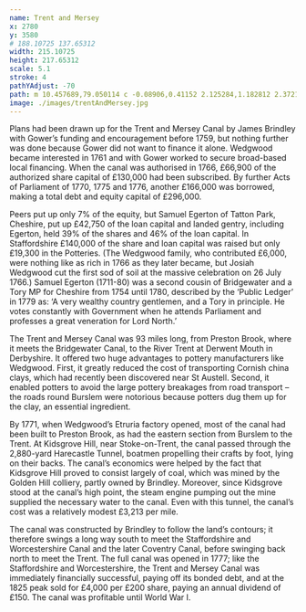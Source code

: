 ```yaml
---
name: Trent and Mersey
x: 2780
y: 3580
# 188.10725 137.65312
width: 215.10725
height: 217.65312
scale: 5.1
stroke: 4
pathYAdjust: -70
path: m 10.457689,79.050114 c -0.08906,0.41152 2.125284,1.182812 2.372167,1.301637 1.284011,0.61799 2.2163,1.83506 3.397953,2.603275 0.787381,0.511892 2.160137,0.749911 3.077387,0.942543 1.988199,0.417545 3.977091,1.840442 5.898328,2.064698 3.511115,0.409837 4.317086,-2.016985 8.014048,-0.134676 0.397097,0.202181 1.204211,0.474226 1.474592,0.852802 0.386085,0.540584 -0.455613,1.896806 -0.06412,2.513502 0.259924,0.409443 2.201109,4.289055 1.602828,4.847487 -0.416089,0.388379 -1.250635,0.292039 -1.666949,0.583512 -0.548527,0.384043 -0.586576,3.446 -0.192326,3.860012 1.137203,1.194197 2.300949,2.183284 3.462073,3.321434 1.506178,1.47637 2.164815,3.54154 3.462073,5.20655 0.606483,0.77841 1.443122,1.38271 1.987481,2.19931 0.155877,0.23383 1.12467,0.77818 1.154025,0.94257 0.379159,2.12345 0.01786,4.64618 0.384654,6.95703 0.94107,1.32729 1.310746,2.69737 2.179839,3.32143 1.301676,0.91119 4.481523,1.33884 6.090655,1.66073 1.129504,0.22595 2.526168,-0.0927 3.590279,0.40394 2.48493,1.15984 6.542762,2.77424 8.206409,4.93726 0.642991,0.83599 0.973813,1.94701 1.602796,2.82769 1.24696,1.74595 3.142901,2.71794 4.231412,4.62307 0.989272,1.73144 1.148184,3.57861 1.987482,5.3412 0.912907,1.91716 3.503228,5.3628 3.846726,7.0468 0.461323,2.26164 -0.483661,4.55074 -0.256447,6.7775 0.634362,6.21688 1.01087,11.98697 3.141506,17.95364 0.497782,1.39399 4.379331,4.91848 5.706002,5.47584 1.059481,0.44511 4.394345,5.68044 5.513676,6.77751 1.98293,1.94351 4.195455,3.44377 6.3471,5.25146 0.960244,0.80674 1.128146,1.89371 1.795155,2.82769 0.546172,0.76477 2.370037,2.0051 2.500377,2.91747 0.13078,0.91545 -1.0641,1.6253 -0.64113,2.5135 0.67223,1.41162 6.84617,3.58104 8.7193,4.89236 5.18748,5.20291 9.8023,9.23743 17.50267,11.3108 1.64778,0.32963 2.61253,2.40934 4.10321,2.55838 2.24655,0.2246 3.4607,-2.54052 5.25719,-3.41118 2.14583,-1.03997 4.56212,-0.79681 6.53943,-2.37886 1.06055,-0.84854 1.46927,-2.6991 2.17987,-3.86004 0.59013,-0.96411 1.86486,-1.4454 2.43623,-2.37886 0.59733,-0.97588 0.86734,-3.12419 1.73103,-3.81513 2.26102,-1.80879 3.68234,-4.80969 5.77012,-7.00193 0.66886,-0.70233 0.50578,-2.08563 1.28227,-2.73792 2.72137,-2.28612 5.84088,-4.13357 8.78335,-6.194 1.40316,-0.98254 2.36442,-2.65634 3.84679,-3.54585 1.75783,-1.0548 3.05143,-0.47801 4.87251,0 1.86505,0.48955 3.58095,0.59412 5.38547,1.43628 2.60457,1.21554 8.17428,6.8086 11.15552,3.05211 1.73437,-2.18536 3.56091,-3.68203 5.96242,-5.027 1.80201,-1.00922 1.70438,-0.6899 2.22825,-0.6485
image: ./images/trentAndMersey.jpg
---
```


Plans had been drawn up for the Trent and Mersey Canal by James Brindley with Gower’s funding and encouragement before 1759, but nothing further was done because Gower did not want to finance it alone. Wedgwood became interested in 1761 and with Gower worked to secure broad-based local financing. When the canal was authorised in 1766, £66,900 of the authorized share capital of £130,000 had been subscribed. By further Acts of Parliament of 1770, 1775 and 1776, another £166,000 was borrowed, making a total debt and equity capital of £296,000.

Peers put up only 7% of the equity, but Samuel Egerton of Tatton Park, Cheshire, put up £42,750 of the loan capital and landed gentry, including Egerton, held 39% of the shares and 46% of the loan capital. In Staffordshire £140,000 of the share and loan capital was raised but only £19,300 in the Potteries. (The Wedgwood family, who contributed £6,000, were nothing like as rich in 1766 as they later became, but Josiah Wedgwood cut the first sod of soil at the massive celebration on 26 July 1766.) Samuel Egerton (1711-80) was a second cousin of Bridgewater and a Tory MP for Cheshire from 1754 until 1780, described by the ‘Public Ledger’ in 1779 as: ‘A very wealthy country gentlemen, and a Tory in principle. He votes constantly with Government when he attends Parliament and professes a great veneration for Lord North.’

The Trent and Mersey Canal was 93 miles long, from Preston Brook, where it meets the Bridgewater Canal, to the River Trent at Derwent Mouth in Derbyshire. It offered two huge advantages to pottery manufacturers like Wedgwood. First, it greatly reduced the cost of transporting Cornish china clays, which had recently been discovered near St Austell. Second, it enabled potters to avoid the large pottery breakages from road transport – the roads round Burslem were notorious because potters dug them up for the clay, an essential ingredient.

By 1771, when Wedgwood’s Etruria factory opened, most of the canal had been built to Preston Brook, as had the eastern section from Burslem to the Trent. At Kidsgrove Hill, near Stoke-on-Trent, the canal passed through the 2,880-yard Harecastle Tunnel, boatmen propelling their crafts by foot, lying on their backs. The canal’s economics were helped by the fact that Kidsgrove Hill proved to consist largely of coal, which was mined by the Golden Hill colliery, partly owned by Brindley. Moreover, since Kidsgrove stood at the canal’s high point, the steam engine pumping out the mine supplied the necessary water to the canal. Even with this tunnel, the canal’s cost was a relatively modest £3,213 per mile.

The canal was constructed by Brindley to follow the land’s contours; it therefore swings a long way south to meet the Staffordshire and Worcestershire Canal and the later Coventry Canal, before swinging back north to meet the Trent. The full canal was opened in 1777; like the Staffordshire and Worcestershire, the Trent and Mersey Canal was immediately financially successful, paying off its bonded debt, and at the 1825 peak sold for £4,000 per £200 share, paying an annual dividend of £150. The canal was profitable until World War I.
